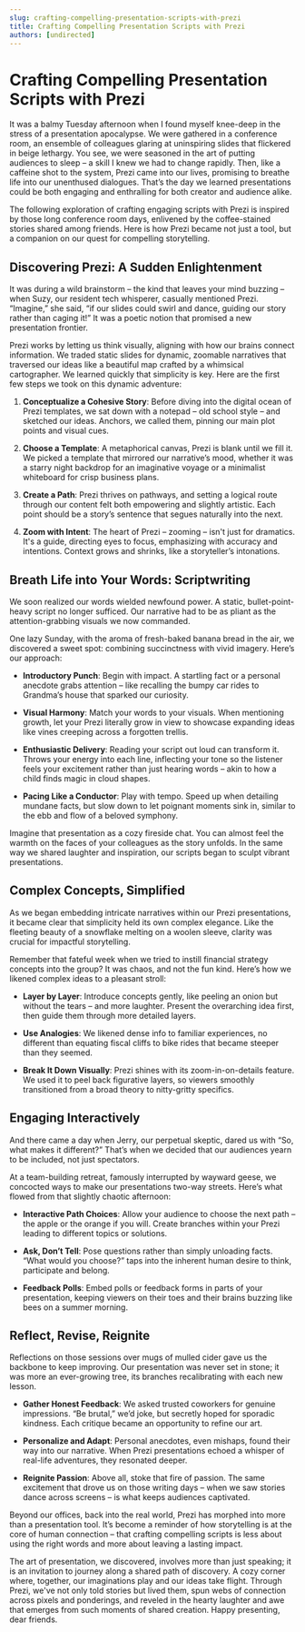```yaml
---
slug: crafting-compelling-presentation-scripts-with-prezi
title: Crafting Compelling Presentation Scripts with Prezi
authors: [undirected]
---
```



# Crafting Compelling Presentation Scripts with Prezi

It was a balmy Tuesday afternoon when I found myself knee-deep in the stress of a presentation apocalypse. We were gathered in a conference room, an ensemble of colleagues glaring at uninspiring slides that flickered in beige lethargy. You see, we were seasoned in the art of putting audiences to sleep – a skill I knew we had to change rapidly. Then, like a caffeine shot to the system, Prezi came into our lives, promising to breathe life into our unenthused dialogues. That’s the day we learned presentations could be both engaging and enthralling for both creator and audience alike. 

The following exploration of crafting engaging scripts with Prezi is inspired by those long conference room days, enlivened by the coffee-stained stories shared among friends. Here is how Prezi became not just a tool, but a companion on our quest for compelling storytelling.

## Discovering Prezi: A Sudden Enlightenment

It was during a wild brainstorm – the kind that leaves your mind buzzing – when Suzy, our resident tech whisperer, casually mentioned Prezi. “Imagine,” she said, “if our slides could swirl and dance, guiding our story rather than caging it!” It was a poetic notion that promised a new presentation frontier.

Prezi works by letting us think visually, aligning with how our brains connect information. We traded static slides for dynamic, zoomable narratives that traversed our ideas like a beautiful map crafted by a whimsical cartographer. We learned quickly that simplicity is key. Here are the first few steps we took on this dynamic adventure:

1. **Conceptualize a Cohesive Story**: Before diving into the digital ocean of Prezi templates, we sat down with a notepad – old school style – and sketched our ideas. Anchors, we called them, pinning our main plot points and visual cues.

2. **Choose a Template**: A metaphorical canvas, Prezi is blank until we fill it. We picked a template that mirrored our narrative’s mood, whether it was a starry night backdrop for an imaginative voyage or a minimalist whiteboard for crisp business plans. 

3. **Create a Path**: Prezi thrives on pathways, and setting a logical route through our content felt both empowering and slightly artistic. Each point should be a story’s sentence that segues naturally into the next.

4. **Zoom with Intent**: The heart of Prezi – zooming – isn't just for dramatics. It's a guide, directing eyes to focus, emphasizing with accuracy and intentions. Context grows and shrinks, like a storyteller’s intonations.

## Breath Life into Your Words: Scriptwriting

We soon realized our words wielded newfound power. A static, bullet-point-heavy script no longer sufficed. Our narrative had to be as pliant as the attention-grabbing visuals we now commanded. 

One lazy Sunday, with the aroma of fresh-baked banana bread in the air, we discovered a sweet spot: combining succinctness with vivid imagery. Here’s our approach:

- **Introductory Punch**: Begin with impact. A startling fact or a personal anecdote grabs attention – like recalling the bumpy car rides to Grandma’s house that sparked our curiosity.

- **Visual Harmony**: Match your words to your visuals. When mentioning growth, let your Prezi literally grow in view to showcase expanding ideas like vines creeping across a forgotten trellis.

- **Enthusiastic Delivery**: Reading your script out loud can transform it. Throws your energy into each line, inflecting your tone so the listener feels your excitement rather than just hearing words – akin to how a child finds magic in cloud shapes.

- **Pacing Like a Conductor**: Play with tempo. Speed up when detailing mundane facts, but slow down to let poignant moments sink in, similar to the ebb and flow of a beloved symphony.

Imagine that presentation as a cozy fireside chat. You can almost feel the warmth on the faces of your colleagues as the story unfolds. In the same way we shared laughter and inspiration, our scripts began to sculpt vibrant presentations.

## Complex Concepts, Simplified

As we began embedding intricate narratives within our Prezi presentations, it became clear that simplicity held its own complex elegance. Like the fleeting beauty of a snowflake melting on a woolen sleeve, clarity was crucial for impactful storytelling.

Remember that fateful week when we tried to instill financial strategy concepts into the group? It was chaos, and not the fun kind. Here’s how we likened complex ideas to a pleasant stroll:

- **Layer by Layer**: Introduce concepts gently, like peeling an onion but without the tears – and more laughter. Present the overarching idea first, then guide them through more detailed layers.

- **Use Analogies**: We likened dense info to familiar experiences, no different than equating fiscal cliffs to bike rides that became steeper than they seemed.

- **Break It Down Visually**: Prezi shines with its zoom-in-on-details feature. We used it to peel back figurative layers, so viewers smoothly transitioned from a broad theory to nitty-gritty specifics.

## Engaging Interactively

And there came a day when Jerry, our perpetual skeptic, dared us with “So, what makes it different?” That’s when we decided that our audiences yearn to be included, not just spectators.

At a team-building retreat, famously interrupted by wayward geese, we concocted ways to make our presentations two-way streets. Here’s what flowed from that slightly chaotic afternoon:

- **Interactive Path Choices**: Allow your audience to choose the next path – the apple or the orange if you will. Create branches within your Prezi leading to different topics or solutions.

- **Ask, Don’t Tell**: Pose questions rather than simply unloading facts. “What would you choose?” taps into the inherent human desire to think, participate and belong.

- **Feedback Polls**: Embed polls or feedback forms in parts of your presentation, keeping viewers on their toes and their brains buzzing like bees on a summer morning.

## Reflect, Revise, Reignite

Reflections on those sessions over mugs of mulled cider gave us the backbone to keep improving. Our presentation was never set in stone; it was more an ever-growing tree, its branches recalibrating with each new lesson.

- **Gather Honest Feedback**: We asked trusted coworkers for genuine impressions. “Be brutal,” we’d joke, but secretly hoped for sporadic kindness. Each critique became an opportunity to refine our art.

- **Personalize and Adapt**: Personal anecdotes, even mishaps, found their way into our narrative. When Prezi presentations echoed a whisper of real-life adventures, they resonated deeper.

- **Reignite Passion**: Above all, stoke that fire of passion. The same excitement that drove us on those writing days – when we saw stories dance across screens – is what keeps audiences captivated.

Beyond our offices, back into the real world, Prezi has morphed into more than a presentation tool. It’s become a reminder of how storytelling is at the core of human connection – that crafting compelling scripts is less about using the right words and more about leaving a lasting impact.

The art of presentation, we discovered, involves more than just speaking; it is an invitation to journey along a shared path of discovery. A cozy corner where, together, our imaginations play and our ideas take flight. Through Prezi, we've not only told stories but lived them, spun webs of connection across pixels and ponderings, and reveled in the hearty laughter and awe that emerges from such moments of shared creation. Happy presenting, dear friends.